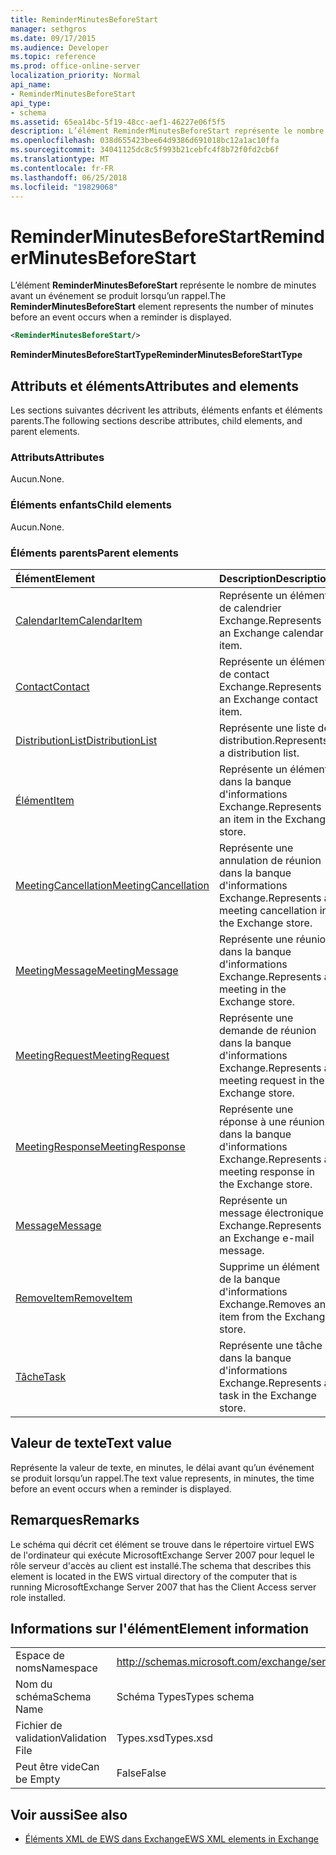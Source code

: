 ```yaml
---
title: ReminderMinutesBeforeStart
manager: sethgros
ms.date: 09/17/2015
ms.audience: Developer
ms.topic: reference
ms.prod: office-online-server
localization_priority: Normal
api_name:
- ReminderMinutesBeforeStart
api_type:
- schema
ms.assetid: 65ea14bc-5f19-48cc-aef1-46227e06f5f5
description: L’élément ReminderMinutesBeforeStart représente le nombre de minutes avant un événement se produit lorsqu’un rappel.
ms.openlocfilehash: 038d655423bee64d9386d691018bc12a1ac10ffa
ms.sourcegitcommit: 34041125dc8c5f993b21cebfc4f8b72f0fd2cb6f
ms.translationtype: MT
ms.contentlocale: fr-FR
ms.lasthandoff: 06/25/2018
ms.locfileid: "19829068"
---
```

# <a name="reminderminutesbeforestart"></a><span data-ttu-id="a1cf3-103">ReminderMinutesBeforeStart</span><span class="sxs-lookup"><span data-stu-id="a1cf3-103">ReminderMinutesBeforeStart</span></span>

<span data-ttu-id="a1cf3-104">L’élément **ReminderMinutesBeforeStart** représente le nombre de minutes avant un événement se produit lorsqu’un rappel.</span><span class="sxs-lookup"><span data-stu-id="a1cf3-104">The **ReminderMinutesBeforeStart** element represents the number of minutes before an event occurs when a reminder is displayed.</span></span> 
  
```xml
<ReminderMinutesBeforeStart/>
```

 <span data-ttu-id="a1cf3-105">**ReminderMinutesBeforeStartType**</span><span class="sxs-lookup"><span data-stu-id="a1cf3-105">**ReminderMinutesBeforeStartType**</span></span>
## <a name="attributes-and-elements"></a><span data-ttu-id="a1cf3-106">Attributs et éléments</span><span class="sxs-lookup"><span data-stu-id="a1cf3-106">Attributes and elements</span></span>

<span data-ttu-id="a1cf3-107">Les sections suivantes décrivent les attributs, éléments enfants et éléments parents.</span><span class="sxs-lookup"><span data-stu-id="a1cf3-107">The following sections describe attributes, child elements, and parent elements.</span></span>
  
### <a name="attributes"></a><span data-ttu-id="a1cf3-108">Attributs</span><span class="sxs-lookup"><span data-stu-id="a1cf3-108">Attributes</span></span>

<span data-ttu-id="a1cf3-109">Aucun.</span><span class="sxs-lookup"><span data-stu-id="a1cf3-109">None.</span></span>
  
### <a name="child-elements"></a><span data-ttu-id="a1cf3-110">Éléments enfants</span><span class="sxs-lookup"><span data-stu-id="a1cf3-110">Child elements</span></span>

<span data-ttu-id="a1cf3-111">Aucun.</span><span class="sxs-lookup"><span data-stu-id="a1cf3-111">None.</span></span>
  
### <a name="parent-elements"></a><span data-ttu-id="a1cf3-112">Éléments parents</span><span class="sxs-lookup"><span data-stu-id="a1cf3-112">Parent elements</span></span>

|<span data-ttu-id="a1cf3-113">**Élément**</span><span class="sxs-lookup"><span data-stu-id="a1cf3-113">**Element**</span></span>|<span data-ttu-id="a1cf3-114">**Description**</span><span class="sxs-lookup"><span data-stu-id="a1cf3-114">**Description**</span></span>|
|:-----|:-----|
|[<span data-ttu-id="a1cf3-115">CalendarItem</span><span class="sxs-lookup"><span data-stu-id="a1cf3-115">CalendarItem</span></span>](calendaritem.md) <br/> |<span data-ttu-id="a1cf3-116">Représente un élément de calendrier Exchange.</span><span class="sxs-lookup"><span data-stu-id="a1cf3-116">Represents an Exchange calendar item.</span></span>  <br/> |
|[<span data-ttu-id="a1cf3-117">Contact</span><span class="sxs-lookup"><span data-stu-id="a1cf3-117">Contact</span></span>](contact.md) <br/> |<span data-ttu-id="a1cf3-118">Représente un élément de contact Exchange.</span><span class="sxs-lookup"><span data-stu-id="a1cf3-118">Represents an Exchange contact item.</span></span>  <br/> |
|[<span data-ttu-id="a1cf3-119">DistributionList</span><span class="sxs-lookup"><span data-stu-id="a1cf3-119">DistributionList</span></span>](distributionlist.md) <br/> |<span data-ttu-id="a1cf3-120">Représente une liste de distribution.</span><span class="sxs-lookup"><span data-stu-id="a1cf3-120">Represents a distribution list.</span></span>  <br/> |
|[<span data-ttu-id="a1cf3-121">Élément</span><span class="sxs-lookup"><span data-stu-id="a1cf3-121">Item</span></span>](item.md) <br/> |<span data-ttu-id="a1cf3-122">Représente un élément dans la banque d'informations Exchange.</span><span class="sxs-lookup"><span data-stu-id="a1cf3-122">Represents an item in the Exchange store.</span></span>  <br/> |
|[<span data-ttu-id="a1cf3-123">MeetingCancellation</span><span class="sxs-lookup"><span data-stu-id="a1cf3-123">MeetingCancellation</span></span>](meetingcancellation.md) <br/> |<span data-ttu-id="a1cf3-124">Représente une annulation de réunion dans la banque d'informations Exchange.</span><span class="sxs-lookup"><span data-stu-id="a1cf3-124">Represents a meeting cancellation in the Exchange store.</span></span>  <br/> |
|[<span data-ttu-id="a1cf3-125">MeetingMessage</span><span class="sxs-lookup"><span data-stu-id="a1cf3-125">MeetingMessage</span></span>](meetingmessage.md) <br/> |<span data-ttu-id="a1cf3-126">Représente une réunion dans la banque d'informations Exchange.</span><span class="sxs-lookup"><span data-stu-id="a1cf3-126">Represents a meeting in the Exchange store.</span></span>  <br/> |
|[<span data-ttu-id="a1cf3-127">MeetingRequest</span><span class="sxs-lookup"><span data-stu-id="a1cf3-127">MeetingRequest</span></span>](meetingrequest.md) <br/> |<span data-ttu-id="a1cf3-128">Représente une demande de réunion dans la banque d'informations Exchange.</span><span class="sxs-lookup"><span data-stu-id="a1cf3-128">Represents a meeting request in the Exchange store.</span></span>  <br/> |
|[<span data-ttu-id="a1cf3-129">MeetingResponse</span><span class="sxs-lookup"><span data-stu-id="a1cf3-129">MeetingResponse</span></span>](meetingresponse.md) <br/> |<span data-ttu-id="a1cf3-130">Représente une réponse à une réunion dans la banque d'informations Exchange.</span><span class="sxs-lookup"><span data-stu-id="a1cf3-130">Represents a meeting response in the Exchange store.</span></span>  <br/> |
|[<span data-ttu-id="a1cf3-131">Message</span><span class="sxs-lookup"><span data-stu-id="a1cf3-131">Message</span></span>](message-ex15websvcsotherref.md) <br/> |<span data-ttu-id="a1cf3-132">Représente un message électronique Exchange.</span><span class="sxs-lookup"><span data-stu-id="a1cf3-132">Represents an Exchange e-mail message.</span></span>  <br/> |
|[<span data-ttu-id="a1cf3-133">RemoveItem</span><span class="sxs-lookup"><span data-stu-id="a1cf3-133">RemoveItem</span></span>](removeitem.md) <br/> |<span data-ttu-id="a1cf3-134">Supprime un élément de la banque d'informations Exchange.</span><span class="sxs-lookup"><span data-stu-id="a1cf3-134">Removes an item from the Exchange store.</span></span>  <br/> |
|[<span data-ttu-id="a1cf3-135">Tâche</span><span class="sxs-lookup"><span data-stu-id="a1cf3-135">Task</span></span>](task.md) <br/> |<span data-ttu-id="a1cf3-136">Représente une tâche dans la banque d'informations Exchange.</span><span class="sxs-lookup"><span data-stu-id="a1cf3-136">Represents a task in the Exchange store.</span></span>  <br/> |
   
## <a name="text-value"></a><span data-ttu-id="a1cf3-137">Valeur de texte</span><span class="sxs-lookup"><span data-stu-id="a1cf3-137">Text value</span></span>

<span data-ttu-id="a1cf3-138">Représente la valeur de texte, en minutes, le délai avant qu’un événement se produit lorsqu’un rappel.</span><span class="sxs-lookup"><span data-stu-id="a1cf3-138">The text value represents, in minutes, the time before an event occurs when a reminder is displayed.</span></span>
  
## <a name="remarks"></a><span data-ttu-id="a1cf3-139">Remarques</span><span class="sxs-lookup"><span data-stu-id="a1cf3-139">Remarks</span></span>

<span data-ttu-id="a1cf3-140">Le schéma qui décrit cet élément se trouve dans le répertoire virtuel EWS de l'ordinateur qui exécute MicrosoftExchange Server 2007 pour lequel le rôle serveur d'accès au client est installé.</span><span class="sxs-lookup"><span data-stu-id="a1cf3-140">The schema that describes this element is located in the EWS virtual directory of the computer that is running MicrosoftExchange Server 2007 that has the Client Access server role installed.</span></span>
  
## <a name="element-information"></a><span data-ttu-id="a1cf3-141">Informations sur l'élément</span><span class="sxs-lookup"><span data-stu-id="a1cf3-141">Element information</span></span>

|||
|:-----|:-----|
|<span data-ttu-id="a1cf3-142">Espace de noms</span><span class="sxs-lookup"><span data-stu-id="a1cf3-142">Namespace</span></span>  <br/> |http://schemas.microsoft.com/exchange/services/2006/types  <br/> |
|<span data-ttu-id="a1cf3-143">Nom du schéma</span><span class="sxs-lookup"><span data-stu-id="a1cf3-143">Schema Name</span></span>  <br/> |<span data-ttu-id="a1cf3-144">Schéma Types</span><span class="sxs-lookup"><span data-stu-id="a1cf3-144">Types schema</span></span>  <br/> |
|<span data-ttu-id="a1cf3-145">Fichier de validation</span><span class="sxs-lookup"><span data-stu-id="a1cf3-145">Validation File</span></span>  <br/> |<span data-ttu-id="a1cf3-146">Types.xsd</span><span class="sxs-lookup"><span data-stu-id="a1cf3-146">Types.xsd</span></span>  <br/> |
|<span data-ttu-id="a1cf3-147">Peut être vide</span><span class="sxs-lookup"><span data-stu-id="a1cf3-147">Can be Empty</span></span>  <br/> |<span data-ttu-id="a1cf3-148">False</span><span class="sxs-lookup"><span data-stu-id="a1cf3-148">False</span></span>  <br/> |
   
## <a name="see-also"></a><span data-ttu-id="a1cf3-149">Voir aussi</span><span class="sxs-lookup"><span data-stu-id="a1cf3-149">See also</span></span>



- [<span data-ttu-id="a1cf3-150">Éléments XML de EWS dans Exchange</span><span class="sxs-lookup"><span data-stu-id="a1cf3-150">EWS XML elements in Exchange</span></span>](ews-xml-elements-in-exchange.md)

